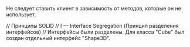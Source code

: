 Не следует ставить клиент в зависимость от методов, которые он не использует.

// Принципы SOLID
// I — Interface Segregation (Принцип разделения интерфейсов)
// Интерфейсы были разделены. Для класса "Cube" был создан отдельный интерфейс "Shape3D".